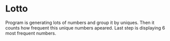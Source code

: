 # Lotto
Program is generating lots of numbers and group it by uniques. Then it counts how frequent this unique numbers apeared. Last step is displaying 6 most frequent numbers.
